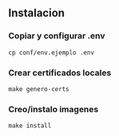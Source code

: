 ## Instalacion

### Copiar y configurar .env
```
cp conf/env.ejemplo .env
```
### Crear certificados locales
```
make genero-certs 
```
### Creo/instalo imagenes
```
make install
```
